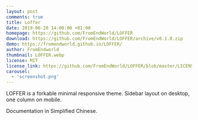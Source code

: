 ```yaml
---
layout: post
comments: true
title: Loffer
date: 2019-06-20 14:00:00 +01:00
homepage: https://github.com/FromEndWorld/LOFFER
download: https://github.com/FromEndWorld/LOFFER/archive/v0.1.0.zip
demo: https://fromendworld.github.io/LOFFER/
author: FromEndworld
thumbnail: LOFFER.webp
license: MIT
license_link: https://github.com/FromEndWorld/LOFFER/blob/master/LICENSE
carousel:
  - 'screenshot.png'
---
```


LOFFER is a forkable minimal responsive theme. Sidebar layout on desktop, one column on mobile.

Documentation in Simplified Chinese.
